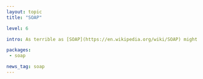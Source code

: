 ```yaml
---
layout: topic
title: "SOAP"

level: 6

intro: As terrible as [SOAP](https://en.wikipedia.org/wiki/SOAP) might be as a protocol, it is undenyably popular amongst older systems and needed for legacy support. At this moment, rust doesn't offer any help with SOAP development.

packages:
 - soap

news_tag: soap
---
```

